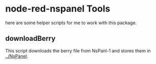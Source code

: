 # node-red-nspanel Tools

here are some helper scripts for me to work with this package.

## downloadBerry

This script downloads the berry file from NsPanl-1 and stores them in [../NsPanel](../NsPanel).
